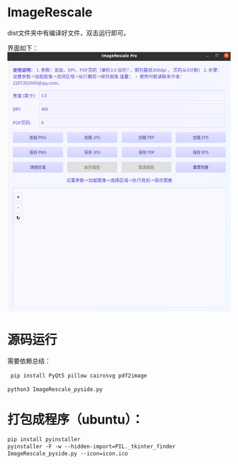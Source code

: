 # ImageRescale
dist文件夹中有编译好文件，双击运行即可。

界面如下：
![alt text](image.png)


# 源码运行
需要依赖总结：

``` pip install PyQt5 pillow cairosvg pdf2image```

``` python3 ImageRescale_pyside.py ```

# 打包成程序（ubuntu）：

    pip install pyinstaller
    pyinstaller -F -w --hidden-import=PIL._tkinter_finder  ImageRescale_pyside.py --icon=icon.ico





